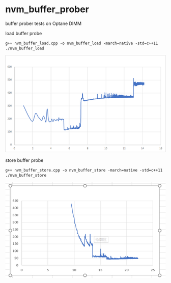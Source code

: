 # nvm_buffer_prober
buffer prober tests on Optane DIMM

load buffer probe
```
g++ nvm_buffer_load.cpp -o nvm_buffer_load -march=native -std=c++11
./nvm_buffer_load
```
![load](./res/load.png)

store buffer probe
```
g++ nvm_buffer_store.cpp -o nvm_buffer_store -march=native -std=c++11
./nvm_buffer_store
```
![store](./res/store.png)
